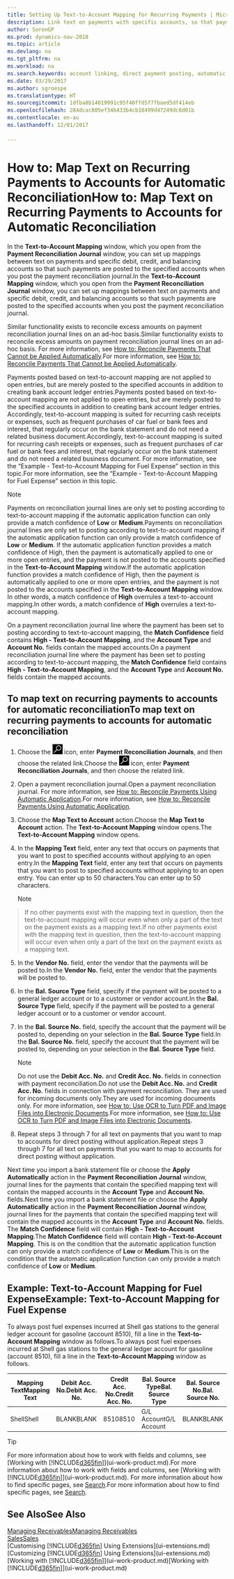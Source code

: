 ```yaml
---
title: Setting Up Text-to-Account Mapping for Recurring Payments | Microsoft Docs
description: Link text on payments with specific accounts, so that payments are posted to the accounts when you post the payment reconciliation journal.
author: SorenGP
ms.prod: dynamics-nav-2018
ms.topic: article
ms.devlang: na
ms.tgt_pltfrm: na
ms.workload: na
ms.search.keywords: account linking, direct payment posting, automatic payment processing, reconcile payment, recurring expense, recurring cash receipt
ms.date: 03/29/2017
ms.author: sgroespe
ms.translationtype: HT
ms.sourcegitcommit: 1dfba8b14019991c95f40ffd5f7fbaed5df414eb
ms.openlocfilehash: 284dcac805ef34b433b4cb18499d47249dc8d01b
ms.contentlocale: en-au
ms.lasthandoff: 12/01/2017

---
```

# <a name="how-to-map-text-on-recurring-payments-to-accounts-for-automatic-reconciliation"></a><span data-ttu-id="c4041-103">How to: Map Text on Recurring Payments to Accounts for Automatic Reconciliation</span><span class="sxs-lookup"><span data-stu-id="c4041-103">How to: Map Text on Recurring Payments to Accounts for Automatic Reconciliation</span></span>
<span data-ttu-id="c4041-104">In the **Text-to-Account Mapping** window, which you open from the **Payment Reconciliation Journal** window, you can set up mappings between text on payments and specific debit, credit, and balancing accounts so that such payments are posted to the specified accounts when you post the payment reconciliation journal.</span><span class="sxs-lookup"><span data-stu-id="c4041-104">In the **Text-to-Account Mapping** window, which you open from the **Payment Reconciliation Journal** window, you can set up mappings between text on payments and specific debit, credit, and balancing accounts so that such payments are posted to the specified accounts when you post the payment reconciliation journal.</span></span>

<span data-ttu-id="c4041-105">Similar functionality exists to reconcile excess amounts on payment reconciliation journal lines on an ad-hoc basis.</span><span class="sxs-lookup"><span data-stu-id="c4041-105">Similar functionality exists to reconcile excess amounts on payment reconciliation journal lines on an ad-hoc basis.</span></span> <span data-ttu-id="c4041-106">For more information, see [How to: Reconcile Payments That Cannot be Applied Automatically](receivables-how-reconcile-payments-cannot-apply-auto.md).</span><span class="sxs-lookup"><span data-stu-id="c4041-106">For more information, see [How to: Reconcile Payments That Cannot be Applied Automatically](receivables-how-reconcile-payments-cannot-apply-auto.md).</span></span>

<span data-ttu-id="c4041-107">Payments posted based on text-to-account mapping are not applied to open entries, but are merely posted to the specified accounts in addition to creating bank account ledger entries.</span><span class="sxs-lookup"><span data-stu-id="c4041-107">Payments posted based on text-to-account mapping are not applied to open entries, but are merely posted to the specified accounts in addition to creating bank account ledger entries.</span></span> <span data-ttu-id="c4041-108">Accordingly, text-to-account mapping is suited for recurring cash receipts or expenses, such as frequent purchases of car fuel or bank fees and interest, that regularly occur on the bank statement and do not need a related business document.</span><span class="sxs-lookup"><span data-stu-id="c4041-108">Accordingly, text-to-account mapping is suited for recurring cash receipts or expenses, such as frequent purchases of car fuel or bank fees and interest, that regularly occur on the bank statement and do not need a related business document.</span></span> <span data-ttu-id="c4041-109">For more information, see the “Example - Text-to-Account Mapping for Fuel Expense” section in this topic.</span><span class="sxs-lookup"><span data-stu-id="c4041-109">For more information, see the “Example - Text-to-Account Mapping for Fuel Expense” section in this topic.</span></span>

> [!NOTE]  
>   <span data-ttu-id="c4041-110">Payments on reconciliation journal lines are only set to posting according to text-to-account mapping if the automatic application function can only provide a match confidence of **Low** or **Medium**.</span><span class="sxs-lookup"><span data-stu-id="c4041-110">Payments on reconciliation journal lines are only set to posting according to text-to-account mapping if the automatic application function can only provide a match confidence of **Low** or **Medium**.</span></span> <span data-ttu-id="c4041-111">If the automatic application function provides a match confidence of High, then the payment is automatically applied to one or more open entries, and the payment is not posted to the accounts specified in the **Text-to-Account Mapping** window.</span><span class="sxs-lookup"><span data-stu-id="c4041-111">If the automatic application function provides a match confidence of High, then the payment is automatically applied to one or more open entries, and the payment is not posted to the accounts specified in the **Text-to-Account Mapping** window.</span></span> <span data-ttu-id="c4041-112">In other words, a match confidence of **High** overrules a text-to-account mapping.</span><span class="sxs-lookup"><span data-stu-id="c4041-112">In other words, a match confidence of **High** overrules a text-to-account mapping.</span></span>

<span data-ttu-id="c4041-113">On a payment reconciliation journal line where the payment has been set to posting according to text-to-account mapping, the **Match Confidence** field contains **High - Text-to-Account Mapping**, and the **Account Type** and **Account No.** fields contain the mapped accounts.</span><span class="sxs-lookup"><span data-stu-id="c4041-113">On a payment reconciliation journal line where the payment has been set to posting according to text-to-account mapping, the **Match Confidence** field contains **High - Text-to-Account Mapping**, and the **Account Type** and **Account No.** fields contain the mapped accounts.</span></span>

## <a name="to-map-text-on-recurring-payments-to-accounts-for-automatic-reconciliation"></a><span data-ttu-id="c4041-114">To map text on recurring payments to accounts for automatic reconciliation</span><span class="sxs-lookup"><span data-stu-id="c4041-114">To map text on recurring payments to accounts for automatic reconciliation</span></span>
1. <span data-ttu-id="c4041-115">Choose the ![Search for Page or Report](media/ui-search/search_small.png "Search for Page or Report icon") icon, enter **Payment Reconciliation Journals**, and then choose the related link.</span><span class="sxs-lookup"><span data-stu-id="c4041-115">Choose the ![Search for Page or Report](media/ui-search/search_small.png "Search for Page or Report icon") icon, enter **Payment Reconciliation Journals**, and then choose the related link.</span></span>
2. <span data-ttu-id="c4041-116">Open a payment reconciliation journal.</span><span class="sxs-lookup"><span data-stu-id="c4041-116">Open a payment reconciliation journal.</span></span> <span data-ttu-id="c4041-117">For more information, see [How to: Reconcile Payments Using Automatic Application](receivables-how-reconcile-payments-auto-application.md).</span><span class="sxs-lookup"><span data-stu-id="c4041-117">For more information, see [How to: Reconcile Payments Using Automatic Application](receivables-how-reconcile-payments-auto-application.md).</span></span>
3. <span data-ttu-id="c4041-118">Choose the **Map Text to Account** action.</span><span class="sxs-lookup"><span data-stu-id="c4041-118">Choose the **Map Text to Account** action.</span></span> <span data-ttu-id="c4041-119">The **Text-to-Account Mapping** window opens.</span><span class="sxs-lookup"><span data-stu-id="c4041-119">The **Text-to-Account Mapping** window opens.</span></span>
4. <span data-ttu-id="c4041-120">In the **Mapping Text** field, enter any text that occurs on payments that you want to post to specified accounts without applying to an open entry.</span><span class="sxs-lookup"><span data-stu-id="c4041-120">In the **Mapping Text** field, enter any text that occurs on payments that you want to post to specified accounts without applying to an open entry.</span></span> <span data-ttu-id="c4041-121">You can enter up to 50 characters.</span><span class="sxs-lookup"><span data-stu-id="c4041-121">You can enter up to 50 characters.</span></span>

    > [!NOTE]  
>   <span data-ttu-id="c4041-122">If no other payments exist with the mapping text in question, then the text-to-account mapping will occur even when only a part of the text on the payment exists as a mapping text.</span><span class="sxs-lookup"><span data-stu-id="c4041-122">If no other payments exist with the mapping text in question, then the text-to-account mapping will occur even when only a part of the text on the payment exists as a mapping text.</span></span>
5. <span data-ttu-id="c4041-123">In the **Vendor No.** field, enter the vendor that the payments will be posted to.</span><span class="sxs-lookup"><span data-stu-id="c4041-123">In the **Vendor No.** field, enter the vendor that the payments will be posted to.</span></span>
6. <span data-ttu-id="c4041-124">In the **Bal. Source Type** field, specify if the payment will be posted to a general ledger account or to a customer or vendor account.</span><span class="sxs-lookup"><span data-stu-id="c4041-124">In the **Bal. Source Type** field, specify if the payment will be posted to a general ledger account or to a customer or vendor account.</span></span>
7. <span data-ttu-id="c4041-125">In the **Bal. Source No.** field, specify the account that the payment will be posted to, depending on your selection in the **Bal. Source Type** field.</span><span class="sxs-lookup"><span data-stu-id="c4041-125">In the **Bal. Source No.** field, specify the account that the payment will be posted to, depending on your selection in the **Bal. Source Type** field.</span></span>

    > [!NOTE]
    > <span data-ttu-id="c4041-126">Do not use the **Debit Acc. No.** and **Credit Acc. No.** fields in connection with payment reconciliation.</span><span class="sxs-lookup"><span data-stu-id="c4041-126">Do not use the **Debit Acc. No.** and **Credit Acc. No.** fields in connection with payment reconciliation.</span></span> <span data-ttu-id="c4041-127">They are used for incoming documents only.</span><span class="sxs-lookup"><span data-stu-id="c4041-127">They are used for incoming documents only.</span></span> <span data-ttu-id="c4041-128">For more information, see [How to: Use OCR to Turn PDF and Image Files into Electronic Documents](across-how-use-ocr-pdf-images-files.md).</span><span class="sxs-lookup"><span data-stu-id="c4041-128">For more information, see [How to: Use OCR to Turn PDF and Image Files into Electronic Documents](across-how-use-ocr-pdf-images-files.md).</span></span>

8. <span data-ttu-id="c4041-129">Repeat steps 3 through 7 for all text on payments that you want to map to accounts for direct posting without application.</span><span class="sxs-lookup"><span data-stu-id="c4041-129">Repeat steps 3 through 7 for all text on payments that you want to map to accounts for direct posting without application.</span></span>

<span data-ttu-id="c4041-130">Next time you import a bank statement file or choose the **Apply Automatically** action in the **Payment Reconciliation Journal** window, journal lines for the payments that contain the specified mapping text will contain the mapped accounts in the **Account Type** and **Account No.** fields.</span><span class="sxs-lookup"><span data-stu-id="c4041-130">Next time you import a bank statement file or choose the **Apply Automatically** action in the **Payment Reconciliation Journal** window, journal lines for the payments that contain the specified mapping text will contain the mapped accounts in the **Account Type** and **Account No.** fields.</span></span> <span data-ttu-id="c4041-131">The **Match Confidence** field will contain **High - Text-to-Account Mapping**.</span><span class="sxs-lookup"><span data-stu-id="c4041-131">The **Match Confidence** field will contain **High - Text-to-Account Mapping**.</span></span> <span data-ttu-id="c4041-132">This is on the condition that the automatic application function can only provide a match confidence of **Low** or **Medium**.</span><span class="sxs-lookup"><span data-stu-id="c4041-132">This is on the condition that the automatic application function can only provide a match confidence of **Low** or **Medium**.</span></span>

## <a name="example-text-to-account-mapping-for-fuel-expense"></a><span data-ttu-id="c4041-133">Example: Text-to-Account Mapping for Fuel Expense</span><span class="sxs-lookup"><span data-stu-id="c4041-133">Example: Text-to-Account Mapping for Fuel Expense</span></span>
<span data-ttu-id="c4041-134">To always post fuel expenses incurred at Shell gas stations to the general ledger account for gasoline (account 8510), fill a line in the **Text-to-Account Mapping** window as follows.</span><span class="sxs-lookup"><span data-stu-id="c4041-134">To always post fuel expenses incurred at Shell gas stations to the general ledger account for gasoline (account 8510), fill a line in the **Text-to-Account Mapping** window as follows.</span></span>

| <span data-ttu-id="c4041-135">Mapping Text</span><span class="sxs-lookup"><span data-stu-id="c4041-135">Mapping Text</span></span> | <span data-ttu-id="c4041-136">Debit Acc. No.</span><span class="sxs-lookup"><span data-stu-id="c4041-136">Debit Acc. No.</span></span> | <span data-ttu-id="c4041-137">Credit Acc. No.</span><span class="sxs-lookup"><span data-stu-id="c4041-137">Credit Acc. No.</span></span> | <span data-ttu-id="c4041-138">Bal. Source Type</span><span class="sxs-lookup"><span data-stu-id="c4041-138">Bal. Source Type</span></span> | <span data-ttu-id="c4041-139">Bal. Source No.</span><span class="sxs-lookup"><span data-stu-id="c4041-139">Bal. Source No.</span></span> |
| --- | --- | --- | --- | --- |
| <span data-ttu-id="c4041-140">Shell</span><span class="sxs-lookup"><span data-stu-id="c4041-140">Shell</span></span> |<span data-ttu-id="c4041-141">BLANK</span><span class="sxs-lookup"><span data-stu-id="c4041-141">BLANK</span></span> |<span data-ttu-id="c4041-142">8510</span><span class="sxs-lookup"><span data-stu-id="c4041-142">8510</span></span> |<span data-ttu-id="c4041-143">G/L Account</span><span class="sxs-lookup"><span data-stu-id="c4041-143">G/L Account</span></span> |<span data-ttu-id="c4041-144">BLANK</span><span class="sxs-lookup"><span data-stu-id="c4041-144">BLANK</span></span> |

> [!TIP]  
>   <span data-ttu-id="c4041-145">For more information about how to work with fields and columns, see [Working with [!INCLUDE[d365fin](includes/d365fin_long_md.md)]](ui-work-product.md).</span><span class="sxs-lookup"><span data-stu-id="c4041-145">For more information about how to work with fields and columns, see [Working with [!INCLUDE[d365fin](includes/d365fin_long_md.md)]](ui-work-product.md).</span></span> <span data-ttu-id="c4041-146">For more information about how to find specific pages, see [Search](ui-search.md).</span><span class="sxs-lookup"><span data-stu-id="c4041-146">For more information about how to find specific pages, see [Search](ui-search.md).</span></span>

## <a name="see-also"></a><span data-ttu-id="c4041-147">See Also</span><span class="sxs-lookup"><span data-stu-id="c4041-147">See Also</span></span>
[<span data-ttu-id="c4041-148">Managing Receivables</span><span class="sxs-lookup"><span data-stu-id="c4041-148">Managing Receivables</span></span>](receivables-manage-receivables.md)  
[<span data-ttu-id="c4041-149">Sales</span><span class="sxs-lookup"><span data-stu-id="c4041-149">Sales</span></span>](sales-manage-sales.md)  
<span data-ttu-id="c4041-150">[Customising [!INCLUDE[d365fin](includes/d365fin_md.md)] Using Extensions](ui-extensions.md)</span><span class="sxs-lookup"><span data-stu-id="c4041-150">[Customizing [!INCLUDE[d365fin](includes/d365fin_md.md)] Using Extensions](ui-extensions.md)</span></span>  
<span data-ttu-id="c4041-151">[Working with [!INCLUDE[d365fin](includes/d365fin_md.md)]](ui-work-product.md)</span><span class="sxs-lookup"><span data-stu-id="c4041-151">[Working with [!INCLUDE[d365fin](includes/d365fin_md.md)]](ui-work-product.md)</span></span>

